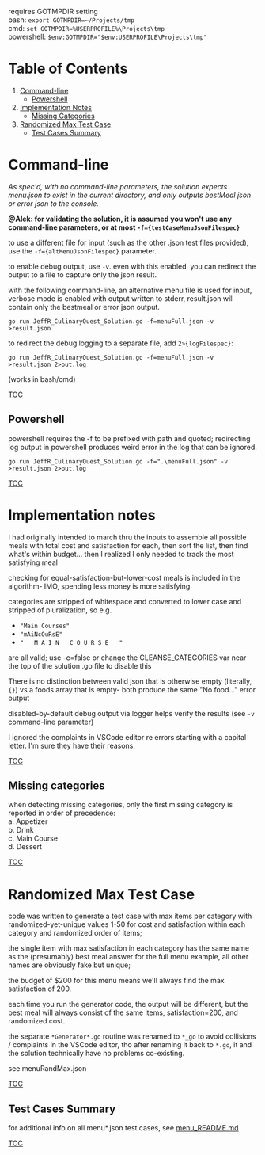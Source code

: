 requires GOTMPDIR setting  
bash: `export GOTMPDIR=~/Projects/tmp`  
cmd: `set GOTMPDIR=%USERPROFILE%\Projects\tmp`  
powershell: `$env:GOTMPDIR="$env:USERPROFILE\Projects\tmp"`

# Table of Contents
1. [Command-line](#command-line)
    * [Powershell](#powershell)
2. [Implementation Notes](#implementation-notes)
    * [Missing Categories](#missing-categories)
3. [Randomized Max Test Case](#randomized-max-test-case)
    * [Test Cases Summary](#test-cases-summary)
# Command-line
*As spec'd, with no command-line parameters, the solution expects menu.json to exist in the current directory, and only outputs bestMeal json or error json to the console.*

**@Alek: for validating the solution, it is assumed you won't use any command-line parameters, or at most `-f={testCaseMenuJsonFilespec}`**

to use a different file for input (such as the other .json test files provided), 
use the `-f={altMenuJsonFilespec}` parameter.

to enable debug output, use `-v`.  even with this enabled, you can redirect the output to a file to capture only the json result.

with the following command-line, an alternative menu file is used for input, verbose mode is enabled with output written to stderr, result.json will contain only the bestmeal or error json output.  

`go run JeffR_CulinaryQuest_Solution.go -f=menuFull.json -v >result.json`  

to redirect the debug logging to a separate file, add `2>{logFilespec}`:  

`go run JeffR_CulinaryQuest_Solution.go -f=menuFull.json -v >result.json 2>out.log`

(works in bash/cmd)

[TOC](#table-of-contents)

## Powershell

powershell requires the -f to be prefixed with path and quoted; redirecting log output in powershell produces weird error in the log that can be ignored.

`go run JeffR_CulinaryQuest_Solution.go -f=".\menuFull.json" -v >result.json 2>out.log`

[TOC](#table-of-contents)

# Implementation notes
I had originally intended to march thru the inputs to assemble all possible meals with total cost and satisfaction for each, then sort the list, then find what's within budget... then I realized I only needed to track the most satisfying meal

checking for equal-satisfaction-but-lower-cost meals is included in the algorithm- IMO, spending less money is more satisfying

categories are stripped of whitespace and converted to lower case and stripped of pluralization, so e.g.

- `"Main Courses"`
- `"mAiNcOuRsE"`
- `"   M A I N   C O U R S E   "`  

are all valid; use -c=false or change the CLEANSE_CATEGORIES var near the top of the solution .go file to disable this

There is no distinction between valid json that is otherwise empty (literally, `{}`) vs a foods array that is empty- both produce the same "No food..." error output

disabled-by-default debug output via logger helps verify the results (see `-v` command-line parameter)

I ignored the complaints in VSCode editor re errors starting with a capital letter. I'm sure they have their reasons.

[TOC](#table-of-contents)

## Missing categories
when detecting missing categories, only the first missing category is reported in order of precedence:  
a. Appetizer  
b. Drink  
c. Main Course  
d. Dessert  

[TOC](#table-of-contents)

# Randomized Max Test Case
code was written to generate a test case with max items per category with randomized-yet-unique values 1-50 for cost and satisfaction within each category and randomized order of items; 

the single item with max satisfaction in each category has the same name as the (presumably) best meal 
answer for the full menu example, all other names are obviously fake but unique;

the budget of $200 for this menu means we'll always find the max satisfaction of 200.

each time you run the generator code, the output will be different, but the best meal will always 
consist of the same items, satisfaction=200, and randomized cost.

the separate `*Generator*.go` routine was renamed to `*_go` to avoid collisions / complaints in the VSCode editor, tho after renaming it back to `*.go`, it and the solution technically have no problems co-existing.

see menuRandMax.json

[TOC](#table-of-contents)

## Test Cases Summary
for additional info on all menu*.json test cases, see [menu_README.md](menu_README.md)

[TOC](#table-of-contents)
